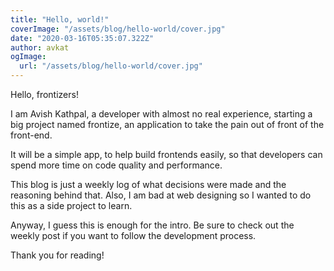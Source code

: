 ```yaml
---
title: "Hello, world!"
coverImage: "/assets/blog/hello-world/cover.jpg"
date: "2020-03-16T05:35:07.322Z"
author: avkat
ogImage:
  url: "/assets/blog/hello-world/cover.jpg"
---
```


Hello, frontizers!

I am Avish Kathpal, a developer with almost no real experience, starting a big project named frontize, an application to take the pain out of front of the front-end.

It will be a simple app, to help build frontends easily, so that developers can spend more time on code quality and performance.

This blog is just a weekly log of what decisions were made and the reasoning behind that. Also, I am bad at web designing so I wanted to do this as a side project to learn.

Anyway, I guess this is enough for the intro. Be sure to check out the weekly post if you want to follow the development process.

Thank you for reading!
